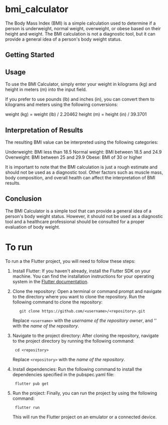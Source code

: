# bmi_calculator

The Body Mass Index (BMI) is a simple calculation used to determine if a person is underweight, 
normal weight, overweight, or obese based on their height and weight. 
The BMI calculation is not a diagnostic tool, but it can provide a general idea of a person's body weight status.

## Getting Started

## Usage

To use the BMI Calculator, simply enter your weight in kilograms (kg) and height in meters (m) into the input field.

If you prefer to use pounds (lb) and inches (in), you can convert them to kilograms and meters using the following conversions:

weight (kg) = weight (lb) / 2.20462
height (m) = height (in) / 39.3701


## Interpretation of Results

The resulting BMI value can be interpreted using the following categories:

Underweight: BMI less than 18.5
Normal weight: BMI between 18.5 and 24.9
Overweight: BMI between 25 and 29.9
Obese: BMI of 30 or higher


It is important to note that the BMI calculation is just a rough estimate and should not be used as a diagnostic tool. 
Other factors such as muscle mass, body composition, and overall health can affect the interpretation of BMI results.

## Conclusion

The BMI Calculator is a simple tool that can provide a general idea of a person's body weight status. 
However, it should not be used as a diagnostic tool and a healthcare professional should be consulted for a proper evaluation of body weight.

# To run 

To run a the Flutter project, you will need to follow these steps:

1. Install Flutter: If you haven't already, install the Flutter SDK on your machine. 
    You can find the installation instructions for your operating system in the [Flutter 
    documentation]( https://flutter.dev/docs/get-started/install).

2. Clone the repository: Open a terminal or command prompt and navigate to the directory where you want to clone the repository. 
   Run the following command to clone the repository:
       
          git clone https://github.com/<username>/<repository>.git

   Replace `<username>` with the *username of the repository owner*, and '<repository>' with the *name of the repository*.

3. Navigate to the project directory: After cloning the repository, navigate to the project directory by running the following command:
        
        cd <repository>
   
    Replace `<repository>` with the *name of the repository*.

4. Install dependencies: Run the following command to install the dependencies specified in the pubspec.yaml file:

        flutter pub get

5. Run the project: Finally, you can run the project by using the following command:

        flutter run

   This will run the Flutter project on an emulator or a connected device. 

